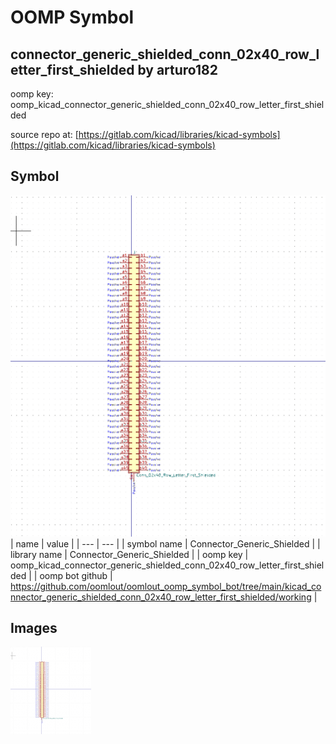 # OOMP Symbol  
## connector_generic_shielded_conn_02x40_row_letter_first_shielded  by arturo182  
  
oomp key: oomp_kicad_connector_generic_shielded_conn_02x40_row_letter_first_shielded  
  
source repo at: [https://gitlab.com/kicad/libraries/kicad-symbols](https://gitlab.com/kicad/libraries/kicad-symbols)  
## Symbol  
  
[![working.png](working_600.png)](working.png)  
| name | value | 
| --- | --- | 
| symbol name | Connector_Generic_Shielded | 
| library name | Connector_Generic_Shielded | 
| oomp key | oomp_kicad_connector_generic_shielded_conn_02x40_row_letter_first_shielded | 
| oomp bot github | https://github.com/oomlout/oomlout_oomp_symbol_bot/tree/main/kicad_connector_generic_shielded_conn_02x40_row_letter_first_shielded/working | 
## Images  
  
[![working.png](working_140.png)](working.png)  
